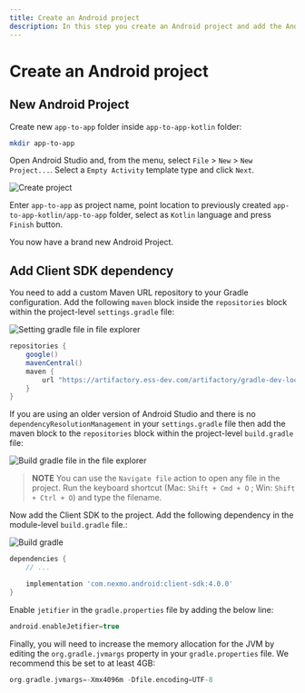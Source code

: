 ```yaml
---
title: Create an Android project
description: In this step you create an Android project and add the Android Client SDK library.
---
```


# Create an Android project
## New Android Project

Create new `app-to-app` folder inside `app-to-app-kotlin` folder:

```bash
mkdir app-to-app
```

Open Android Studio and, from the menu, select `File` > `New` > `New Project...`. Select a `Empty Activity` template type and click `Next`.

![Create project](/screenshots/tutorials/client-sdk/android-shared/create-project-empty-activity.png)

Enter `app-to-app` as project name, point location to previously created `app-to-app-kotlin/app-to-app` folder, select as `Kotlin` language and press `Finish` button.

You now have a brand new Android Project.

## Add Client SDK dependency

You need to add a custom Maven URL repository to your Gradle configuration. Add the following `maven` block inside the `repositories` block within the project-level `settings.gradle` file:

![Setting gradle file in file explorer](/screenshots/tutorials/client-sdk/android-shared/settings-gradle-file.png)

```groovy
repositories {
    google()
    mavenCentral()
    maven {
        url "https://artifactory.ess-dev.com/artifactory/gradle-dev-local"
    }
}
```

If you are using an older version of Android Studio and there is no `dependencyResolutionManagement` in your `settings.gradle` file then add the maven block to the `repositories` block within the project-level `build.gradle` file:

![Build gradle file in the file explorer](/screenshots/tutorials/client-sdk/android-shared/project-level-build-gradle-file.png)

> **NOTE** You can use the `Navigate file` action to open any file in the project. Run the keyboard shortcut (Mac: `Shift + Cmd + O` ; Win: `Shift + Ctrl + O`) and type the filename.

Now add the Client SDK to the project. Add the following dependency in the module-level `build.gradle` file.:

![Build gradle](/screenshots/tutorials/client-sdk/android-shared/module-level-build-gradle-file.png)

```groovy
dependencies {
    // ...

    implementation 'com.nexmo.android:client-sdk:4.0.0'
}
```

Enable `jetifier` in the `gradle.properties` file by adding the below line:

```groovy
android.enableJetifier=true
```

Finally, you will need to increase the memory allocation for the JVM by editing the `org.gradle.jvmargs` property in your `gradle.properties` file. We recommend this be set to at least 4GB:

```groovy
org.gradle.jvmargs=-Xmx4096m -Dfile.encoding=UTF-8
```
